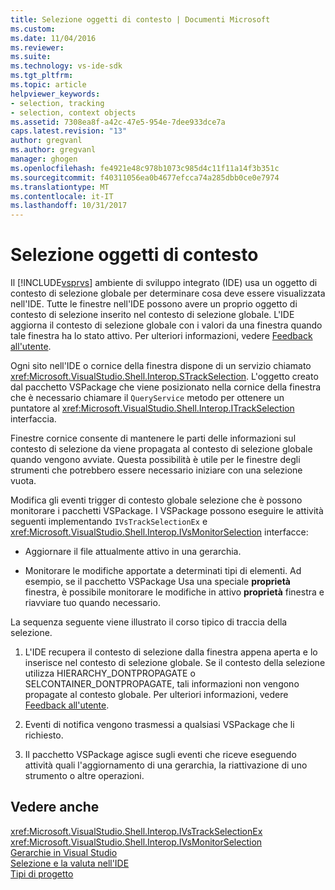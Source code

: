 ```yaml
---
title: Selezione oggetti di contesto | Documenti Microsoft
ms.custom: 
ms.date: 11/04/2016
ms.reviewer: 
ms.suite: 
ms.technology: vs-ide-sdk
ms.tgt_pltfrm: 
ms.topic: article
helpviewer_keywords:
- selection, tracking
- selection, context objects
ms.assetid: 7308ea8f-a42c-47e5-954e-7dee933dce7a
caps.latest.revision: "13"
author: gregvanl
ms.author: gregvanl
manager: ghogen
ms.openlocfilehash: fe4921e48c978b1073c985d4c11f11a14f3b351c
ms.sourcegitcommit: f40311056ea0b4677efcca74a285dbb0ce0e7974
ms.translationtype: MT
ms.contentlocale: it-IT
ms.lasthandoff: 10/31/2017
---
```

# <a name="selection-context-objects"></a>Selezione oggetti di contesto
Il [!INCLUDE[vsprvs](../../code-quality/includes/vsprvs_md.md)] ambiente di sviluppo integrato (IDE) usa un oggetto di contesto di selezione globale per determinare cosa deve essere visualizzata nell'IDE. Tutte le finestre nell'IDE possono avere un proprio oggetto di contesto di selezione inserito nel contesto di selezione globale. L'IDE aggiorna il contesto di selezione globale con i valori da una finestra quando tale finestra ha lo stato attivo. Per ulteriori informazioni, vedere [Feedback all'utente](../../extensibility/internals/feedback-to-the-user.md).  
  
 Ogni sito nell'IDE o cornice della finestra dispone di un servizio chiamato <xref:Microsoft.VisualStudio.Shell.Interop.STrackSelection>. L'oggetto creato dal pacchetto VSPackage che viene posizionato nella cornice della finestra che è necessario chiamare il `QueryService` metodo per ottenere un puntatore al <xref:Microsoft.VisualStudio.Shell.Interop.ITrackSelection> interfaccia.  
  
 Finestre cornice consente di mantenere le parti delle informazioni sul contesto di selezione da viene propagata al contesto di selezione globale quando vengono avviate. Questa possibilità è utile per le finestre degli strumenti che potrebbero essere necessario iniziare con una selezione vuota.  
  
 Modifica gli eventi trigger di contesto globale selezione che è possono monitorare i pacchetti VSPackage. I VSPackage possono eseguire le attività seguenti implementando `IVsTrackSelectionEx` e <xref:Microsoft.VisualStudio.Shell.Interop.IVsMonitorSelection> interfacce:  
  
-   Aggiornare il file attualmente attivo in una gerarchia.  
  
-   Monitorare le modifiche apportate a determinati tipi di elementi. Ad esempio, se il pacchetto VSPackage Usa una speciale **proprietà** finestra, è possibile monitorare le modifiche in attivo **proprietà** finestra e riavviare tuo quando necessario.  
  
 La sequenza seguente viene illustrato il corso tipico di traccia della selezione.  
  
1.  L'IDE recupera il contesto di selezione dalla finestra appena aperta e lo inserisce nel contesto di selezione globale. Se il contesto della selezione utilizza HIERARCHY_DONTPROPAGATE o SELCONTAINER_DONTPROPAGATE, tali informazioni non vengono propagate al contesto globale. Per ulteriori informazioni, vedere [Feedback all'utente](../../extensibility/internals/feedback-to-the-user.md).  
  
2.  Eventi di notifica vengono trasmessi a qualsiasi VSPackage che li richiesto.  
  
3.  Il pacchetto VSPackage agisce sugli eventi che riceve eseguendo attività quali l'aggiornamento di una gerarchia, la riattivazione di uno strumento o altre operazioni.  
  
## <a name="see-also"></a>Vedere anche  
 <xref:Microsoft.VisualStudio.Shell.Interop.IVsTrackSelectionEx>   
 <xref:Microsoft.VisualStudio.Shell.Interop.IVsMonitorSelection>   
 [Gerarchie in Visual Studio](../../extensibility/internals/hierarchies-in-visual-studio.md)   
 [Selezione e la valuta nell'IDE](../../extensibility/internals/selection-and-currency-in-the-ide.md)   
 [Tipi di progetto](../../extensibility/internals/project-types.md)
